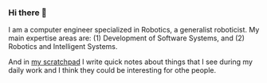 ### Hi there 👋

I am a computer engineer specialized in Robotics, a generalist roboticist. My main expertise areas are: (1) Development of Software Systems, and (2) Robotics and Intelligent Systems.

And in [my scratchpad](https://github.com/dgerod/my_scratchpad) I write quick notes about things that I see during my daily work and I think they could be interesting for othe people.
